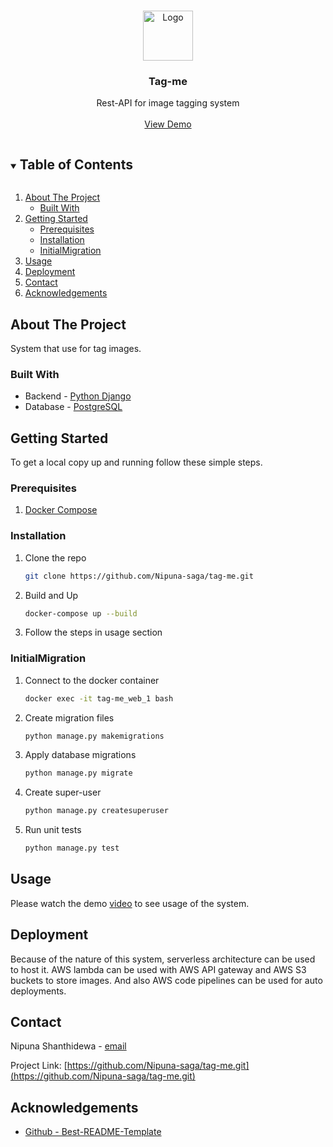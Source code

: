 <!-- PROJECT LOGO -->
<br />
<p align="center">
  <a href="https://github.com/github_username/repo_name">
    <img src="https://sharepointmaven.com/wp-content/uploads/2016/08/tag-icon.png" alt="Logo" width="80" height="80">
  </a>

<h3 align="center">Tag-me</h3>

  <p align="center">
    Rest-API for image tagging system
    <br />
    <br />
    <a href="https://youtu.be/NY68Grl0v7c">View Demo</a>
  </p>
</p>

<!-- TABLE OF CONTENTS -->
<details open="open">
  <summary><h2 style="display: inline-block">Table of Contents</h2></summary>
  <ol>
    <li>
      <a href="#about-the-project">About The Project</a>
      <ul>
        <li><a href="#built-with">Built With</a></li>
      </ul>
    </li>
    <li>
      <a href="#getting-started">Getting Started</a>
      <ul>
        <li><a href="#prerequisites">Prerequisites</a></li>
        <li><a href="#installation">Installation</a></li>
        <li><a href="#initialmigration">InitialMigration</a></li>
      </ul>
    </li>
    <li><a href="#usage">Usage</a></li>
    <li><a href="#deployment">Deployment</a></li>
    <li><a href="#contact">Contact</a></li>
    <li><a href="#acknowledgements">Acknowledgements</a></li>
  </ol>
</details>

<!-- ABOUT THE PROJECT -->

## About The Project

System that use for tag images.

### Built With

* Backend - [Python Django](https://www.djangoproject.com/)
* Database - [PostgreSQL](https://www.postgresql.org/)

<!-- GETTING STARTED -->

## Getting Started

To get a local copy up and running follow these simple steps.

### Prerequisites

1. [Docker Compose](https://docs.docker.com/compose/install/)

### Installation

1. Clone the repo
   ```sh
   git clone https://github.com/Nipuna-saga/tag-me.git
   ```
2. Build and Up
   ```sh
   docker-compose up --build
   ```
3. Follow the steps in usage section

### InitialMigration

1. Connect to the docker container
   ```sh
   docker exec -it tag-me_web_1 bash
   ```
2. Create migration files
   ```sh
   python manage.py makemigrations
   ```
3. Apply database migrations
   ```sh
   python manage.py migrate
   ```
4. Create super-user
   ```sh
   python manage.py createsuperuser
   ```
5. Run unit tests
   ```sh
   python manage.py test
   ```
<!-- USAGE EXAMPLES -->

## Usage

Please watch the demo [video](https://youtu.be/NY68Grl0v7c) to see usage of the system.


## Deployment

Because of the nature of this system, serverless architecture can be used to host it. AWS lambda can be used with 
AWS API gateway and AWS S3 buckets to store images. And also AWS code pipelines can be used for auto deployments.


<!-- CONTACT -->

## Contact

Nipuna Shanthidewa - [email](https://mail.google.com/mail/?view=cm&fs=1&to=nipunashanthidewa16@gmail.com&su=Github_project_tag-me)

Project Link: [https://github.com/Nipuna-saga/tag-me.git](https://github.com/Nipuna-saga/tag-me.git)



<!-- ACKNOWLEDGEMENTS -->

## Acknowledgements

* [Github - Best-README-Template](https://github.com/othneildrew/Best-README-Template.git)
